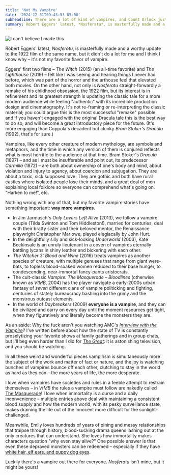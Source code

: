 ```yaml
---
title: 'Not My Vampire'
date: '2024-12-31T09:43:53-05:00'
subheadline: There are a lot of kind of vampires, and Count Orlock just isn't my type
summary: Robert Eggers' latest, *Nosferatu*, is masterfully made and a worthy update to the 1922 film of the same name, but it didn't do a lot for me and I think I know why – it's not my favorite flavor of vampire.
---
```


![I can't believe I made this](/images/blog/not-quite-my-vampyr.jpg)

Robert Eggers' latest, *Nosferatu*, is masterfully made and a worthy update to the 1922 film of the same name, but it didn't do a lot for me and I think I know why – it's not my favorite flavor of vampire.

Eggers' first two films – *The Witch* (2015) (an all-time favorite) and *The Lighthouse* (2019) – felt like I was seeing and hearing things I never had before, which was part of the horror and the arthouse feel that elevated both movies. On the other hand, not only is *Nosferatu* straight-forwardly a remake of his childhood obsession, the 1922 film, but its interest is in refinement and its greatest strength is updating the classic tale for a more modern audience while feeling "authentic" with its incredible production design and cinematography. It's not re-framing or re-interpreting the classic material; you could argue this is the most successful "remake" possible, and if you haven't engaged with the original Dracula tale this is the best way to do so, and will become a great introductory piece for the future. (It's more engaging than Coppola's decadent but clunky *Bram Stoker's Dracula* (1992), that's for sure.)

Vampires, like every other creature of modern mythology, are symbols and metaphors, and the time in which any version of them is conjured reflects what is most horrific to the audience at that time. Bram Stoker's *Dracula* (1897) – and as I must be insufferable and point out, its predecessor *Carmilla* (1872) – are both about ownership of one's body and mind, about violation and injury to agency, about coercion and subjugation. They are about a toxic, sick supposed love. They are gothic and both have rural castles where isolated people lose their minds, and a great deal of men explaining local folklore so everyone can comprehend what's going on. "Harken to me!", etc.

Nothing wrong with any of that, but my favorite vampire stories have something important: **way more vampires**.

- In Jim Jarmusch's *Only Lovers Left Alive* (2013), we follow a vampire couple (Tilda Swinton and Tom Hiddleston!), married for centuries, deal with their bratty sister and their beloved mentor, the Renaissance playwright Christopher Marlowe, played elegiacally by John Hurt.
- In the delightfully silly and sick-looking *Underworld* (2003), Kate Beckinsale is an unruly lieutenant in a coven of vampires eternally battling lycans in shiny leather and bickering with each other.
- *The Witcher 3: Blood and Wine* (2016) treats vampires as another species of creature, with multiple genuses that range from giant were-bats, to topless blood-soaked women reduced to their base hunger, to condescending, near-immortal fancy-pants aristocrats.
- The cult-classic *Vampire: The Masquerade – Bloodlines* (otherwise known as *VtMB*, 2004) has the player navigate a early-2000s urban fantasy of *seven* different clans of vampire politicking and fighting, centuries of stately bureaucracy bashing into the grimy and the monstrous outcast elements.
- In the world of *Daybreakers* (2009) **everyone is a vampire**, and they can be civilized and carry on every day until the moment resources get tight, when they figuratively and literally become the monsters they are.

As an aside: Why the fuck aren't you watching AMC's [*Interview with the Vampire*](https://www.imdb.com/title/tt3960394/)? I've written before about how the state of TV is constantly proselytizing your favorite shows at family gatherings and in group chats, but I'll beg even harder than I did for [*The Great*](https://www.imdb.com/title/tt2235759/): it is astonishing television, and you should be watching.

In all these weird and wonderful pieces vampirism is simultaneously more the subject of the work and matter of fact or nature, and the joy is watching bunches of vampires bounce off each other, clutching to stay in the world as hard as they can – the more years of life, the more desperate.

I love when vampires have societies and rules in a feeble attempt to restrain themselves – in *VtMB* the rules a vampire must follow are nakedly called [The Masquerade](https://vtmb.fandom.com/wiki/The_Masquerade)! I love when immortality is a curse and a daily inconvenience – multiple entries above deal with maintaining a consistent blood supply and how the modern world, with its pesky surveillance state, makes draining the life out of the innocent more difficult for the sunlight-challenged.

Meanwhile, Emily loves hundreds of years of pining and messy relationships that traipse through history, blood-sucking drama queens lashing out at the only creatures that can understand. She loves how immortality makes characters question "why even stay alive?" One possible answer is that even these depraved monsters can be redeemed – especially if they have [white hair, elf ears, and puppy dog eyes](https://www.reddit.com/r/BaldursGate3/comments/18no4oj/playing_bg3_wife_walks_by_sees_astarion/).

Luckily there's a vampire out there for everyone. *Nosferatu* isn't mine, but it might be yours!

